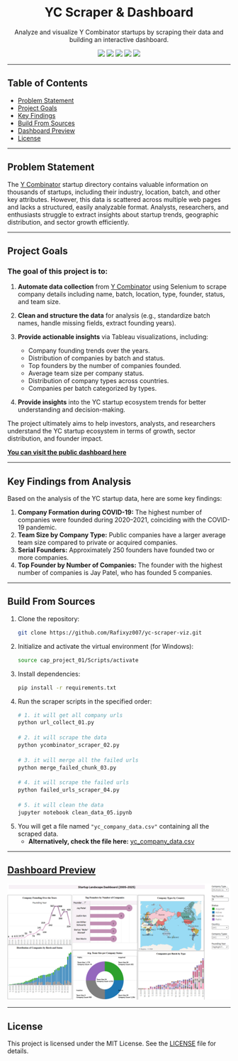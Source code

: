 <div align="center">
  <h1>YC Scraper & Dashboard</h1>
  <p>Analyze and visualize Y Combinator startups by scraping their data and building an interactive dashboard.</p>

  <p>
    <img src="https://img.shields.io/badge/Project%20Status-Completed-green">
    <img src="https://img.shields.io/badge/Python-blue">
    <img src="https://img.shields.io/badge/Selenium-red">
    <img src="https://img.shields.io/badge/Pandas-lightblue">
    <img src="https://img.shields.io/badge/Tableau-informational">
  </p>
</div>

---

## Table of Contents
- [Problem Statement](#problem-statement)
- [Project Goals](#project-goals)
- [Key Findings](#Key-Findings-from-Analysis)
- [Build From Sources](#build-from-sources)
- [Dashboard Preview](#dashboard-preview)
- [License](#license)

---

## Problem Statement

The [Y Combinator](https://www.ycombinator.com) startup directory contains valuable information on thousands of startups, including their industry, location, batch, and other key attributes. However, this data is scattered across multiple web pages and lacks a structured, easily analyzable format. Analysts, researchers, and enthusiasts struggle to extract insights about startup trends, geographic distribution, and sector growth efficiently.

---

## Project Goals

### The goal of this project is to:

1.  **Automate data collection** from [Y Combinator](https://www.ycombinator.com/companies) using Selenium to scrape company details including name, batch, location, type, founder, status, and team size.

2.  **Clean and structure the data** for analysis (e.g., standardize batch names, handle missing fields, extract founding years).

3.  **Provide actionable insights** via Tableau visualizations, including:
    * Company founding trends over the years.
    * Distribution of companies by batch and status.
    * Top founders by the number of companies founded.
    * Average team size per company status.
    * Distribution of company types across countries.
    * Companies per batch categorized by types.

4.  **Provide insights** into the YC startup ecosystem trends for better understanding and decision-making.

The project ultimately aims to help investors, analysts, and researchers understand the YC startup ecosystem in terms of growth, sector distribution, and founder impact.

[**You can visit the public dashboard here**](https://public.tableau.com/app/profile/md.shakhawat.hossain7416/viz/StartupLandscapeDashboard20052025/StartupLandscapeDashboard20052025#1)

---

## Key Findings from Analysis
Based on the analysis of the YC startup data, here are some key findings:

1.  **Company Formation during COVID-19:** The highest number of companies were founded during 2020–2021, coinciding with the COVID-19 pandemic.
2.  **Team Size by Company Type:** Public companies have a larger average team size compared to private or acquired companies.
3.  **Serial Founders:** Approximately 250 founders have founded two or more companies.
4.  **Top Founder by Number of Companies:** The founder with the highest number of companies is Jay Patel, who has founded 5 companies.

---

## Build From Sources

1.  Clone the repository:
    ```bash
    git clone https://github.com/Rafixyz007/yc-scraper-viz.git
    ```
2.  Initialize and activate the virtual environment (for Windows):
    ```bash
    source cap_project_01/Scripts/activate
    ```
3.  Install dependencies:
    ```bash
    pip install -r requirements.txt
    ```
4.  Run the scraper scripts in the specified order:
    ```bash
    # 1. it will get all company urls
    python url_collect_01.py 

    # 2. it will scrape the data
    python ycombinator_scraper_02.py 

    # 3. it will merge all the failed urls
    python merge_failed_chunk_03.py 

    # 4. it will scrape the failed urls
    python failed_urls_scraper_04.py 

    # 5. it will clean the data
    jupyter notebook clean_data_05.ipynb
    ```
5.  You will get a file named `"yc_company_data.csv"` containing all the scraped data.
    * **Alternatively, check the file here:** [yc_company_data.csv](https://github.com/Rafixyz007/yc-scraper-viz/blob/main/capstone%20project%2001/yc_company_data.csv)

---

## [Dashboard Preview](https://public.tableau.com/app/profile/md.shakhawat.hossain7416/viz/StartupLandscapeDashboard20052025/StartupLandscapeDashboard20052025)

![Dashboard Preview](https://raw.githubusercontent.com/Rafixyz007/yc-scraper-viz/main/assets/dashboard.png)

---

## License

This project is licensed under the MIT License. See the [LICENSE](LICENSE) file for details.
